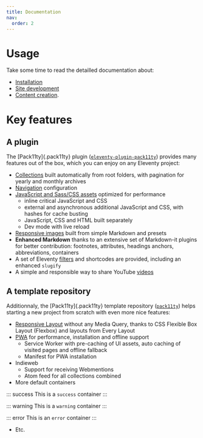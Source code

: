 ```yaml
---
title: Documentation
nav:
  order: 2
---
```


# Usage

Take some time to read the detailled documentation about:

- [Installation](installation/)
- [Site development](development/)
- [Content creation](content/).

# Key features

## A plugin

The [Pack11ty]{.pack11ty} plugin ([`eleventy-plugin-pack11ty`](https://github.com/nhoizey/eleventy-plugin-pack11ty)) provides many features out of the box, which you can enjoy on any Eleventy project:

- [Collections](/documentation/collections/) built automatically from root folders, with pagination for yearly and monthly archives
- [Navigation](/documentation/navigation/) configuration
- [JavaScript and Sass/CSS assets](/documentation/assets/) optimized for performance
  - inline critical JavaScript and CSS
  - external and asynchronous additional JavaScript and CSS, with hashes for cache busting
  - JavaScript, CSS and HTML built separately
  - Dev mode with live reload
- [Responsive images](/documentation/responsive-images/) built from simple Markdown and presets
- **Enhanced Markdown** thanks to an extensive set of Markdown-it plugins for better contribution: footnotes, attributes, headings anchors, abbreviations, containers
- A set of Eleventy [filters](/documentation/filters/) and shortcodes are provided, including an enhanced `slugify`
- A simple and responsible way to share YouTube [videos](/documentation/videos/)

## A template repository

Additionnaly, the [Pack11ty]{.pack11ty} template repository ([`pack11ty`](https://github.com/nhoizey/pack11ty)) helps starting a new project from scratch with even more nice features:

- [Responsive Layout](/documentation/layout/) without any Media Query, thanks to CSS Flexible Box Layout (Flexbox) and layouts from Every Layout
- [PWA](/documentation/pwa/) for performance, installation and offline support
  - Service Worker with pre-caching of UI assets, auto caching of visited pages and offline fallback
  - Manifest for PWA installation
- Indieweb
  - Support for receiving Webmentions
  - Atom feed for all collections combined
- More default containers

::: success
This is a `success` container
:::

::: warning
This is a `warning` container
:::

::: error
This is an `error` container
:::

- Etc.

